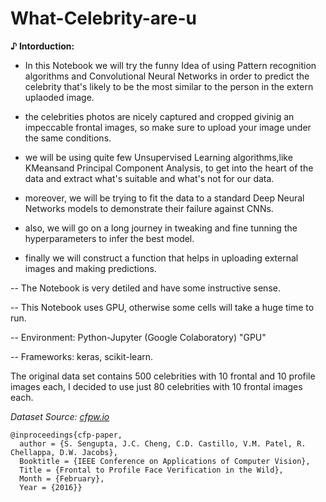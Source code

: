 # What-Celebrity-are-u



**♪ Intorduction:**

* In this Notebook we will try the funny Idea of using Pattern recognition algorithms and Convolutional Neural Networks in order to predict the celebrity that's likely to be the most similar to the person in the extern uplaoded image.

* the celebrities photos are nicely captured and cropped givinig an impeccable frontal images, so make sure to upload your image under the same conditions.

* we will be using quite few Unsupervised Learning algorithms,like KMeansand Principal Component Analysis, to get into the heart of the data and extract what's suitable and what's not for our data.

* moreover, we will be trying to fit the data to a standard Deep Neural Networks models to demonstrate their failure against CNNs.

* also, we will go on a long journey in tweaking and fine tunning the hyperparameters to infer the best model.

* finally we will construct a function that helps in uploading external images and making predictions.


-- The Notebook is very detiled and have some instructive sense.

-- This Notebook uses GPU, otherwise some cells will take a huge time to run.

-- Environment: Python-Jupyter (Google Colaboratory) "GPU"

-- Frameworks: keras, scikit-learn.

The original data set contains 500 celebrities with 10 frontal and 10 profile images each, I decided to use just 80 celebrities with 10 frontal images each.

*Dataset Source: [cfpw.io](http://www.cfpw.io/)*

```
@inproceedings{cfp-paper,
  author = {S. Sengupta, J.C. Cheng, C.D. Castillo, V.M. Patel, R.  Chellappa, D.W. Jacobs},
  Booktitle = {IEEE Conference on Applications of Computer Vision},
  Title = {Frontal to Profile Face Verification in the Wild},
  Month = {February},
  Year = {2016}}
```
